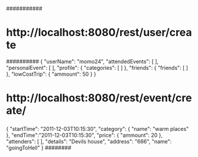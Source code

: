 ###########
# http://localhost:8080/rest/user/create
##########
{
	"userName": "momo24",
	"attendedEvents":
	[
	],
	"personalEvent":
	[
	],
	"profile":
	{
	    "categories":
	    [
	    ]
	},
	"friends":
	{
	    "friends":
	    [
	    ]
	},
	"lowCostTrip":
	{
	    "ammount": 50
	}
}
######
# http://localhost:8080/rest/event/create/
#####
{
    "startTime":
    "2011-12-03T10:15:30",
    "category":
    {
        "name": "warm places"
    },
    "endTime":"2011-12-03T10:15:30",
    "price":
    {
        "ammount": 20
    },
            "attenders":
    [
    ],
    "details": "Devils house",
    "address": "666",
    "name": "goingToHell"
}
########